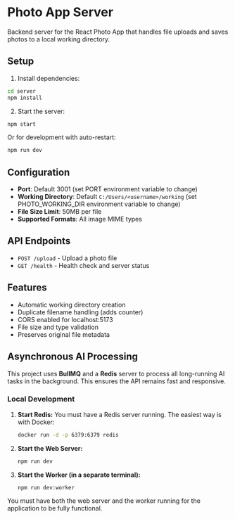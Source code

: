 # Photo App Server

Backend server for the React Photo App that handles file uploads and saves photos to a local working directory.

## Setup

1. Install dependencies:
```bash
cd server
npm install
```

2. Start the server:
```bash
npm start
```

Or for development with auto-restart:
```bash
npm run dev
```

## Configuration

- **Port**: Default 3001 (set PORT environment variable to change)
- **Working Directory**: Default `C:/Users/<username>/working` (set PHOTO_WORKING_DIR environment variable to change)
- **File Size Limit**: 50MB per file
- **Supported Formats**: All image MIME types

## API Endpoints

- `POST /upload` - Upload a photo file
- `GET /health` - Health check and server status

## Features

- Automatic working directory creation
- Duplicate filename handling (adds counter)
- CORS enabled for localhost:5173
- File size and type validation
- Preserves original file metadata

## Asynchronous AI Processing

This project uses **BullMQ** and a **Redis** server to process all long-running AI tasks in the background. This ensures the API remains fast and responsive.

### Local Development

1.  **Start Redis:** You must have a Redis server running. The easiest way is with Docker:
    ```bash
    docker run -d -p 6379:6379 redis
    ```
2.  **Start the Web Server:**
    ```bash
    npm run dev
    ```
3.  **Start the Worker (in a separate terminal):**
    ```bash
    npm run dev:worker
    ```

You must have both the web server and the worker running for the application to be fully functional.